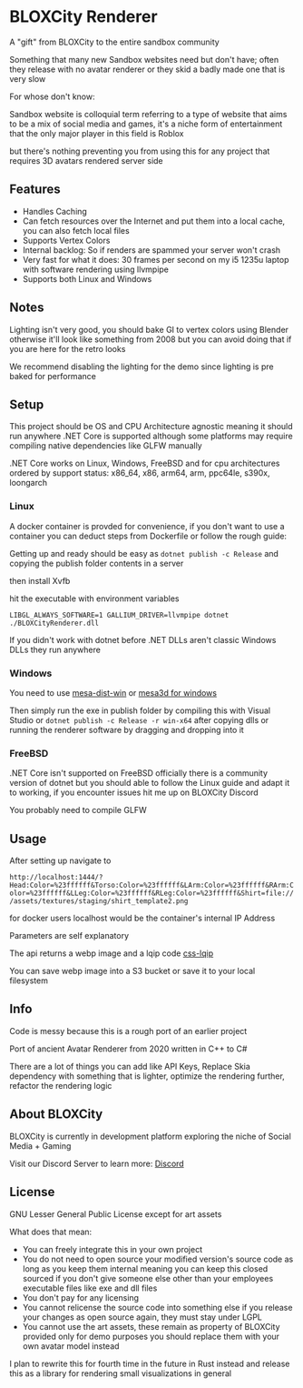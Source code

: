 # BLOXCity Renderer
A "gift" from BLOXCity to the entire sandbox community

Something that many new Sandbox websites need but don't have;
often they release with no avatar renderer or they skid a badly made one that is very slow

For whose don't know:

Sandbox website is colloquial term referring to a type of website that aims to be a mix of social media and games, it's a niche form of entertainment that the only major player in this field is Roblox 

but there's nothing preventing you from using this for any project that requires 3D avatars rendered server side

## Features

- Handles Caching
- Can fetch resources over the Internet and put them into a local cache, you can also fetch local files
- Supports Vertex Colors
- Internal backlog: So if renders are spammed your server won't crash
- Very fast for what it does: 30 frames per second on my i5 1235u laptop with software rendering using llvmpipe
- Supports both Linux and Windows

## Notes

Lighting isn't very good, you should bake GI to vertex colors using Blender otherwise it'll look like something from 2008
but you can avoid doing that if you are here for the retro looks

We recommend disabling the lighting for the demo since lighting is pre baked for performance

## Setup

This project should be OS and CPU Architecture agnostic meaning it should run anywhere .NET Core is supported although some platforms may require compiling native dependencies like GLFW manually

.NET Core works on Linux, Windows, FreeBSD and for cpu architectures ordered by support status: x86_64, x86, arm64, arm, ppc64le, s390x, loongarch

### Linux
A docker container is provded for convenience, if you don't want to use a container you can deduct steps from Dockerfile or follow the rough guide:

Getting up and ready should be easy as `dotnet publish -c Release` and copying the publish folder contents in a server

then install Xvfb

hit the executable with environment variables

`LIBGL_ALWAYS_SOFTWARE=1 GALLIUM_DRIVER=llvmpipe dotnet ./BLOXCityRenderer.dll`

If you didn't work with dotnet before .NET DLLs aren't classic Windows DLLs they run anywhere

### Windows
You need to use [mesa-dist-win](https://github.com/pal1000/mesa-dist-win) or [mesa3d for windows](https://fdossena.com/?p=mesa/index.frag)

Then simply run the exe in publish folder by compiling this with Visual Studio or `dotnet publish -c Release -r win-x64` after copying dlls or running the renderer software by dragging and dropping into it

### FreeBSD

.NET Core isn't supported on FreeBSD officially there is a community version of dotnet but you should able to follow the Linux guide and adapt it to working, if you encounter issues hit me up on BLOXCity Discord

You probably need to compile GLFW

## Usage

After setting up navigate to

`http://localhost:1444/?Head:Color=%23ffffff&Torso:Color=%23ffffff&LArm:Color=%23ffffff&RArm:Color=%23ffffff&LLeg:Color=%23ffffff&RLeg:Color=%23ffffff&Shirt=file:///assets/textures/staging/shirt_template2.png`

for docker users localhost would be the container's internal IP Address

Parameters are self explanatory

The api returns a webp image and a lqip code [css-lqip](https://leanrada.com/notes/css-only-lqip/)

You can save webp image into a S3 bucket or save it to your local filesystem

## Info

Code is messy because this is a rough port of an earlier project

Port of ancient Avatar Renderer from 2020 written in C++ to C#

There are a lot of things you can add like API Keys, Replace Skia dependency with something that is lighter, optimize the rendering further, refactor the rendering logic

## About BLOXCity

BLOXCity is currently in development platform exploring the niche of Social Media + Gaming

Visit our Discord Server to learn more: [Discord](https://discord.gg/8apPrvm9mB)

## License

GNU Lesser General Public License except for art assets

What does that mean:
- You can freely integrate this in your own project
- You do not need to open source your modified version's source code as long as you keep them internal meaning you can keep this closed sourced if you don't give someone else other than your employees executable files like exe and dll files
- You don't pay for any licensing
- You cannot relicense the source code into something else if you release your changes as open source again, they must stay under LGPL
- You cannot use the art assets, these remain as property of BLOXCity provided only for demo purposes you should replace them with your own avatar model instead


I plan to rewrite this for fourth time in the future in Rust instead and release this as a library for rendering small visualizations in general